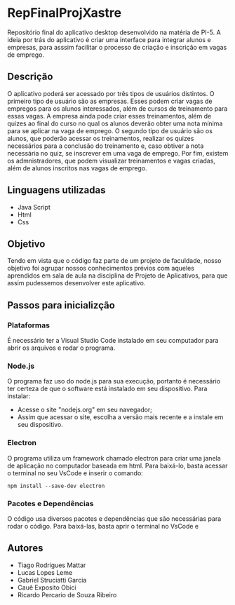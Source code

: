 # RepFinalProjXastre
Repositório final do aplicativo desktop desenvolvido na matéria de PI-5. A ideia por trás do aplicativo é criar uma interface para integrar alunos e empresas, para asssim facilitar o processo de criação e inscrição em vagas de emprego.

## Descrição
O aplicativo poderá ser acessado por três tipos de usuários distintos. O primeiro tipo de usuário são as empresas. Esses podem criar vagas de empregos para os alunos interessados, além de cursos de treinamento para essas vagas. A empresa ainda pode criar esses treinamentos, além de quizes ao final do curso no qual os alunos deverão obter uma nota mínima para se aplicar na vaga de emprego.
O segundo tipo de usuário são os alunos, que poderão acessar os treinamentos, realizar os quizes necessários para a conclusão do treinamento e, caso obtiver a nota necessária no quiz, se inscrever em uma vaga de emprego.
Por fim, existem os admnistradores, que podem visualizar treinamentos e vagas criadas, além de alunos inscritos nas vagas de emprego.

## Linguagens utilizadas
* Java Script
* Html
* Css

## Objetivo
Tendo em vista que o código faz parte de um projeto de faculdade, nosso objetivo foi agrupar nossos conhecimentos prévios com aqueles aprendidos em sala de aula na disciplina de Projeto de Aplicativos, para que assim pudessemos desenvolver este aplicativo.

## Passos para inicializção
### Plataformas
É necessário ter a Visual Studio Code instalado em seu computador para abrir os arquivos e rodar o programa.
### Node.js
O programa faz uso do node.js para sua execução, portanto é necessário ter certeza de que o software está instalado em seu dispositivo. Para instalar:
* Acesse o site "nodejs.org" em seu navegador;
* Assim que acessar o site, escolha a versão mais recente e a instale em seu dispositivo.
### Electron
O programa utiliza um framework chamado electron para criar uma janela de aplicação no computador baseada em html. Para baixá-lo, basta acessar o terminal no seu VsCode e inserir o comando: 
```
npm install --save-dev electron
```
### Pacotes e Dependências
O código usa diversos pacotes e dependências que são necessárias para rodar o código. Para baixá-las, basta aprir o terminal no VsCode e 


## Autores
* Tiago Rodrigues Mattar
* Lucas Lopes Leme
* Gabriel Struciatti Garcia
* Cauê Exposito Obici
* Ricardo Percario de Souza Ribeiro
